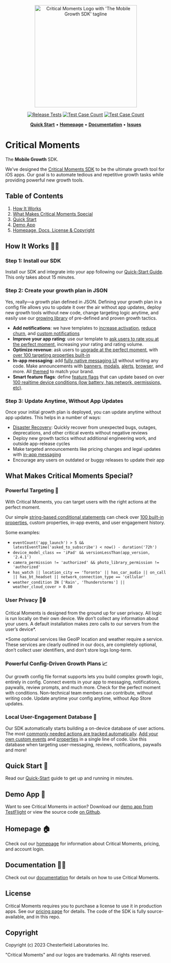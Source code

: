 
<p align="center">
  <a href="https://criticalmoments.io">
    <img width="320" alt="Critical Moments Logo with 'The Mobile Growth SDK' tagline" src="https://github.com/CriticalMoments/CriticalMoments/assets/848343/9f985505-264b-4b61-af7c-e79f15d01d54">
  </a>
</p>

<p align="center">
  <a href="https://github.com/CriticalMoments/CriticalMoments/actions/workflows/test_release.yml" target="_blank"><img src="https://github.com/CriticalMoments/CriticalMoments/actions/workflows/test_release.yml/badge.svg" alt="Release Tests"></a>
  <a href="https://github.com/CriticalMoments/CriticalMoments/blob/main/test_count.sh"><img src="https://img.shields.io/badge/Test_Case_Count-2550-brightgreen?logo=github&labelColor=32383f&logoColor=969da4" alt="Test Case Count" /></a>
  <a href="https://github.com/CriticalMoments/CriticalMoments/releases/latest"><img src="https://img.shields.io/github/v/release/CriticalMoments/CriticalMoments?color=brightgreen&labelColor=32383f&label=SPM%20Release" alt="Test Case Count" /></a>
</p>

<p align="center">
  <a href="https://docs.criticalmoments.io/quick-start"><strong>Quick Start</strong></a> •
  <a href="https://criticalmoments.io"><strong>Homepage</strong></a> •
  <a href="https://docs.criticalmoments.io"><strong>Documentation</strong></a> • 
  <a href="https://github.com/CriticalMoments/CriticalMoments/issues"><strong>Issues</strong></a>
</p>


# Critical Moments

The **Mobile Growth** SDK. 

We’ve designed the [Critical Moments SDK](https://criticalmoments.io) to be the ultimate growth tool for iOS apps. Our goal is to automate tedious and repetitive growth tasks while providing powerful new growth tools.


## Table of Contents
1. [How It Works](#how-it-works-)
2. [What Makes Critical Moments Special](#what-makes-critical-moments-special)
3. [Quick Start](#quick-start-)
4. [Demo App](#demo-app-)
5. [Homepage, Docs, License & Copyright](#homepage-)

## How It Works 👩‍💻

### Step 1: Install our SDK

Install our SDK and integrate into your app following our [Quick-Start Guide](https://docs.criticalmoments.io/quick-start). This only takes about 15 minutes.

### Step 2: Create your growth plan in JSON

Yes, really—a growth plan defined in JSON. Defining your growth plan in a config file allows you to update it over the air without app updates, deploy new growth tools without new code, change targeting logic anytime, and easily use our [growing library](https://criticalmoments.io/blog) of pre-defined and proven growth tactics. 

- **Add notifications**: we have templates to [increase activation](https://docs.criticalmoments.io/guides/reduce-app-churn-with-notifications#increase-activation-rate), [reduce churn](https://docs.criticalmoments.io/guides/reduce-app-churn-with-notifications#reduce-long-term-churn), and [custom notifications](https://docs.criticalmoments.io/guides/reduce-app-churn-with-notifications#step-5-add-custom-notification) 
- **Improve your app rating**: use our template to [ask users to rate you at the perfect moment](https://docs.criticalmoments.io/guides/improve-your-app-store-rating), increasing your rating and rating volume.
- **Optimize revenue**: ask users to [upgrade at the perfect moment](https://criticalmoments.io/features/grow_revenue), with [over 100 targeting properties built-in](https://docs.criticalmoments.io/conditional-targeting/built-in-properties)
- **In-app messaging**: add [fully native messaging UI](https://docs.criticalmoments.io/actions-in-app-messaging/actions-overview) without writing any code. Make announcements with [banners](https://docs.criticalmoments.io/actions-in-app-messaging/banners), [modals](https://docs.criticalmoments.io/actions-in-app-messaging/modals), [alerts](https://docs.criticalmoments.io/actions-in-app-messaging/alerts), [browser](https://docs.criticalmoments.io/actions-in-app-messaging/open-link), and more. All [themed](https://docs.criticalmoments.io/themes/theme-overview) to match your brand.
- **Smart feature flags**: define [feature flags](https://docs.criticalmoments.io/guides/feature-flags-guide) that can update based on over [100 realtime device conditions \(low battery, has network, permissions, etc\)](https://docs.criticalmoments.io/conditional-targeting/built-in-properties). 

### Step 3: Update Anytime, Without App Updates

Once your initial growth plan is deployed, you can update anytime without app updates. This helps in a number of ways:

- [Disaster Recovery](https://criticalmoments.io/features/disaster_recovery): Quickly recover from unexpected bugs, outages, deprecations, and other critical events without negative reviews
- Deploy new growth tactics without additional engineering work, and outside app-release cycles
- Make targeted announcements like pricing changes and legal updates with [in-app messaging](https://criticalmoments.io/features/in_app_messaging)
- Encourage any users on outdated or buggy releases to update their app

## What Makes Critical Moments Special?

### Powerful Targeting 🎯

With Critical Moments, you can target users with the right actions at the perfect moment.

Our simple [string-based conditional statements](https://docs.criticalmoments.io/conditional-targeting/intro-to-conditions) can check over [100 built-in properties](https://docs.criticalmoments.io/conditional-targeting/built-in-properties), custom properties, in-app events, and user engagement history. 

Some examples: 
- `eventCount('app_launch') > 5 && latestEventTime('asked_to_subscribe') < now() - duration('72h')`
- `device_model_class == 'iPad' && versionLessThan(app_version, '2.4.1')`
- `camera_permission != 'authorized' && photo_library_permission != 'authorized'`
- `has_watch || location_city == 'Toronto' || has_car_audio || on_call || has_bt_headset || network_connection_type == 'cellular'`
- `weather_condition IN ['Rain', 'Thunderstorms'] || weather_cloud_cover > 0.80`

### User Privacy 🔑🔒

Critical Moments is designed from the ground up for user privacy. All logic is run locally on their own device. We don’t collect any information about your users. A default installation makes zero calls to our servers from the user’s device*.

*Some optional services like GeoIP location and weather require a service. These services are clearly outlined in our docs, are completely optional, don’t collect user identifiers, and don’t store logs long-term.

### Powerful Config-Driven Growth Plans 📈

Our growth config file format supports lets you build complex growth logic, entirely in config. Connect events in your app to messaging, notifications, paywalls, review prompts, and much more. Check for the perfect moment with conditions. Non-technical team members can contribute, without writing code. Update anytime your config anytime, without App Store updates. 

### Local User-Engagement Database 📙

Our SDK automatically starts building a on-device database of user actions. The most [commonly needed actions are tracked automatically](https://docs.criticalmoments.io/events/built-in-events). [Add your own custom events](https://docs.criticalmoments.io/events/event-overview) and [properties](https://docs.criticalmoments.io/conditional-targeting/custom-properties) in a single line of code. Use this database when targeting user-messaging, reviews, notifications, paywalls and more!

## Quick Start 🚀

Read our [Quick-Start](https://docs.criticalmoments.io/quick-start) guide to get up and running in minutes. 

## Demo App 

Want to see Critical Moments in action? Download our [demo app from TestFlight](https://testflight.apple.com/join/uSwscwu0) or view the source code [on Github](https://github.com/CriticalMoments/CriticalMoments/tree/main/ios/sample_app).

## Homepage 🏠

Check out our [homepage](https://criticalmoments.io) for information about Critical Moments, pricing, and account login.

## Documentation 👩‍💻

Check out our [documentation](https://docs.criticalmoments.io) for details on how to use Critical Moments.

## License

Critical Moments requires you to purchase a license to use it in production apps. See our [pricing page](https://criticalmoments.io/pricing) for details. The code of the SDK is fully source-available, and in this repo.

## Copyright

Copyright (c) 2023 Chesterfield Laboratories Inc.

"Critical Moments" and our logos are trademarks. All rights reserved.
